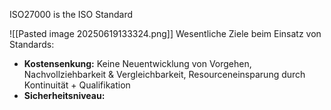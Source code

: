 
ISO27000 is the ISO Standard  

![[Pasted image 20250619133324.png]]
Wesentliche Ziele beim Einsatz von Standards:
* **Kostensenkung:** Keine Neuentwicklung von Vorgehen, Nachvollziehbarkeit & Vergleichbarkeit, Resourceneinsparung durch Kontinuität + Qualifikation
* **Sicherheitsniveau:** 